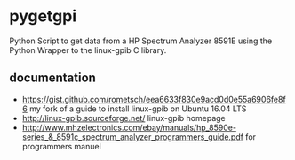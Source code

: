 # pygetgpi
Python Script to get data from a HP Spectrum Analyzer 8591E using the Python Wrapper to the linux-gpib C library.

## documentation
  - https://gist.github.com/rometsch/eea6633f830e9acd0d0e55a6906fe8f6 my fork of a guide to install linux-gpib on Ubuntu 16.04 LTS
  - http://linux-gpib.sourceforge.net/ linux-gpib homepage
  - http://www.mhzelectronics.com/ebay/manuals/hp_8590e-series_&_8591c_spectrum_analyzer_programmers_guide.pdf for programmers manuel
